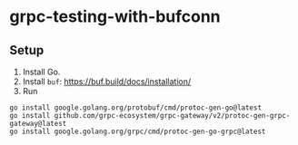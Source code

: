 # grpc-testing-with-bufconn

## Setup

1. Install Go.
2. Install `buf`: https://buf.build/docs/installation/
3. Run

```shell
go install google.golang.org/protobuf/cmd/protoc-gen-go@latest
go install github.com/grpc-ecosystem/grpc-gateway/v2/protoc-gen-grpc-gateway@latest
go install google.golang.org/grpc/cmd/protoc-gen-go-grpc@latest
```
